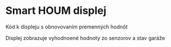 # Smart HOUM displej

Kód k displeju s obnovovaním premenných hodnôt


Displej zobrazuje vyhodnoené hodnoty zo senzorov a stav garáže

